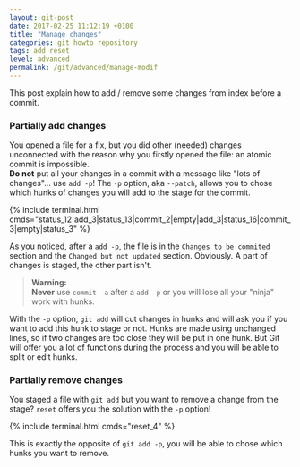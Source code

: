 ```yaml
---
layout: git-post
date: 2017-02-25 11:12:19 +0100
title: "Manage changes"
categories: git howto repository
tags: add reset
level: advanced
permalink: /git/advanced/manage-modif
---
```


This post explain how to add / remove some changes from index before a commit.

### Partially add changes

You opened a file for a fix, but you did other (needed) changes unconnected with the reason why you firstly opened the file: an atomic commit is impossible.  
**Do not** put all your changes in a commit with a message like "lots of changes"... use `add -p`!
The `-p` option, aka `--patch`, allows you to chose which hunks of changes you will add to the stage for the commit.

{% include terminal.html cmds="status_12|add_3|status_13|commit_2|empty|add_3|status_16|commit_3|empty|status_3" %}

As you noticed, after a `add -p`, the file is in the `Changes to be commited` section and the `Changed but not updated` section. Obviously. A part of changes is staged, the other part isn't.  

> **Warning:**  
> **Never** use `commit -a` after a `add -p` or you will lose all your "ninja" work with hunks.

With the `-p` option, `git add` will cut changes in hunks and will ask you if you want to add this hunk to stage or not. Hunks are made using unchanged lines, so if two changes are too close they will be put in one hunk. But Git will offer you a lot of functions during the process and you will be able to split or edit hunks.

### Partially remove changes

You staged a file with `git add` but you want to remove a change from the stage? `reset` offers you the solution with the `-p` option!

{% include terminal.html cmds="reset_4" %}

This is exactly the opposite of `git add -p`, you will be able to chose which hunks you want to remove.
